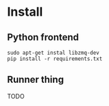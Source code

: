 Install
=======

Python frontend
---------------

````
sudo apt-get instal libzmq-dev
pip install -r requirements.txt
````

Runner thing
------------

TODO
